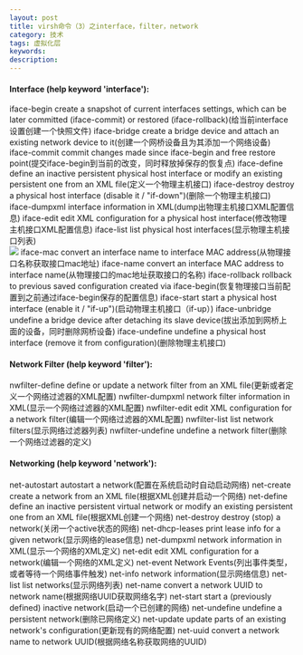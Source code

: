 ```yaml
---
layout: post
title: virsh命令（3）之interface，filter，network
category: 技术
tags: 虚拟化层
keywords: 
description: 
---
```


#### Interface (help keyword 'interface'): ####

iface-begin                    create a snapshot of current interfaces settings, which can be later committed (iface-commit) or restored (iface-rollback)(给当前interface设置创建一个快照文件)
iface-bridge                   create a bridge device and attach an existing network device to it(创建一个网桥设备且为其添加一个网络设备)
iface-commit                   commit changes made since iface-begin and free restore point(提交iface-begin到当前的改变，同时释放掉保存的恢复点)
iface-define                   define an inactive persistent physical host interface or modify an existing persistent one from an XML file(定义一个物理主机接口)
iface-destroy                  destroy a physical host interface (disable it / "if-down")(删除一个物理主机接口)
iface-dumpxml                  interface information in XML(dump出物理主机接口XML配置信息)
iface-edit                     edit XML configuration for a physical host interface(修改物理主机接口XML配置信息)
iface-list                     list physical host interfaces(显示物理主机接口列表)  
![](http://i.imgur.com/Etmi8O3.png)
iface-mac                      convert an interface name to interface MAC address(从物理接口名称获取接口mac地址)
iface-name                     convert an interface MAC address to interface name(从物理接口的mac地址获取接口的名称)
iface-rollback                 rollback to previous saved configuration created via iface-begin(恢复物理接口当前配置到之前通过iface-begin保存的配置信息)
iface-start                    start a physical host interface (enable it / "if-up")(启动物理主机接口（if-up）)
iface-unbridge                 undefine a bridge device after detaching its slave device(拔出添加到网桥上面的设备，同时删除网桥设备)
iface-undefine                 undefine a physical host interface (remove it from configuration)(删除物理主机接口)

#### Network Filter (help keyword 'filter'): ####

nwfilter-define                define or update a network filter from an XML file(更新或者定义一个网络过滤器的XML配置)
nwfilter-dumpxml               network filter information in XML(显示一个网络过滤器的XML配置)
nwfilter-edit                  edit XML configuration for a network filter(编辑一个网络过滤器的XML配置)
nwfilter-list                  list network filters(显示网络过滤器列表)
nwfilter-undefine              undefine a network filter(删除一个网络过滤器的定义)

#### Networking (help keyword 'network'): ####

net-autostart                  autostart a network(配置在系统启动时自动启动网络)
net-create                     create a network from an XML file(根据XML创建并启动一个网络)
net-define                     define an inactive persistent virtual network or modify an existing persistent one from an XML file(根据XML创建一个网络)
net-destroy                    destroy (stop) a network(关闭一个active状态的网络)
net-dhcp-leases                print lease info for a given network(显示网络的lease信息)
net-dumpxml                    network information in XML(显示一个网络的XML定义)
net-edit                       edit XML configuration for a network(编辑一个网络的XML定义)
net-event                      Network Events(列出事件类型，或者等待一个网络事件触发)
net-info                       network information(显示网络信息)
net-list                       list networks(显示网络列表)
net-name                       convert a network UUID to network name(根据网络UUID获取网络名字)
net-start                      start a (previously defined) inactive network(启动一个已创建的网络)
net-undefine                   undefine a persistent network(删除已网络定义)
net-update                     update parts of an existing network's configuration(更新现有的网络配置)
net-uuid                       convert a network name to network UUID(根据网络名称获取网络的UUID)